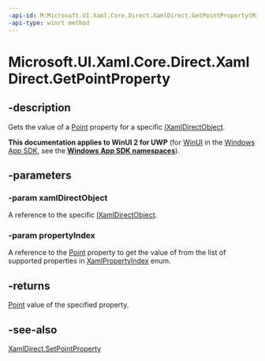 ```yaml
---
-api-id: M:Microsoft.UI.Xaml.Core.Direct.XamlDirect.GetPointProperty(Microsoft.UI.Xaml.Core.Direct.IXamlDirectObject,Microsoft.UI.Xaml.Core.Direct.XamlPropertyIndex)
-api-type: winrt method
---
```


<!-- Method syntax.
public Point XamlDirect.GetPointProperty(IXamlDirectObject xamlDirectObject, XamlPropertyIndex propertyIndex)
-->

# Microsoft.UI.Xaml.Core.Direct.XamlDirect.GetPointProperty

## -description
Gets the value of a [Point](/uwp/api/windows.foundation.point) property for a specific [IXamlDirectObject](ixamldirectobject.md).

**This documentation applies to WinUI 2 for UWP** (for [WinUI](/windows/apps/winui/winui3/) in the [Windows App SDK](/windows/apps/windows-app-sdk/), see the **[Windows App SDK namespaces](/windows/windows-app-sdk/api/winrt/)**).

## -parameters
### -param xamlDirectObject
A reference to the specific [IXamlDirectObject](ixamldirectobject.md).

### -param propertyIndex
A reference to the [Point](/uwp/api/windows.foundation.point) property to get the value of from the list of supported properties in [XamlPropertyIndex](xamlpropertyindex.md) enum.

## -returns
[Point](/uwp/api/windows.foundation.point) value of the specified property.

## -see-also
[XamlDirect.SetPointProperty](xamldirect_setpointproperty_870528524.md)
